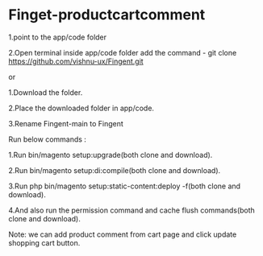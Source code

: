 # Finget-productcartcomment

1.point to the app/code folder 

2.Open terminal inside app/code folder add the command - git clone https://github.com/vishnu-ux/Fingent.git

or

1.Download the folder.

2.Place the downloaded folder in app/code.

3.Rename Fingent-main to Fingent

Run below commands :

1.Run bin/magento setup:upgrade(both clone and download).

2.Run bin/magento setup:di:compile(both clone and download).

3.Run php bin/magento setup:static-content:deploy -f(both clone and download).

4.And also run the permission command and cache flush commands(both clone and download).

Note:
we can add product comment from cart page and click update shopping cart button.
